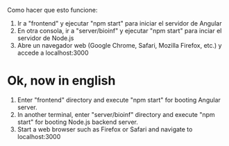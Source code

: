 Como hacer que esto funcione:
1. Ir a "frontend" y ejecutar "npm start" para iniciar el servidor de Angular
2. En otra consola, ir a "server/bioinf" y ejecutar "npm start" para inciar el servidor de Node.js
3. Abre un navegador web (Google Chrome, Safari, Mozilla Firefox, etc.) y accede a localhost:3000


# Ok, now in english
1. Enter "frontend" directory and execute "npm start" for booting Angular server.
2. In another terminal, enter "server/bioinf" directory and execute "npm start" for booting Node.js backend server.
3. Start a web browser such as Firefox or Safari and navigate to localhost:3000